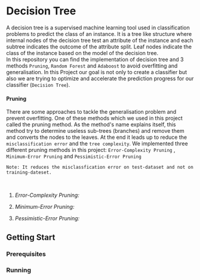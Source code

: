 # Decision Tree

A decision tree is a supervised machine learning tool used in classification problems to predict the class of an instance. It is a tree like structure where internal nodes of the decision tree test an attribute of the instance and each subtree indicates the outcome of the attribute split. Leaf nodes indicate the class of the instance based on the model of the decision tree.<br />
In this repository you can find the implementation of decision tree and 3 methods `Pruning`, `Random Forest` and `Adaboost` to avoid overfitting and generalisation.
In this Project our goal is not only to create a classifier but also we are trying to optimize and accelerate the prediction progress for our classifier (`Decision Tree`). <br/>

#### Pruning

There are some approaches to tackle the generalisation problem and prevent overfitting. One of these methods which we used in this project called the pruning method. As the method's name explains itself, this method try to determine useless sub-trees (branches) and remove them and converts the nodes to the leaves. At the end it leads up to reduce the `misclassification error` and the `tree complexity`. We implemented three different pruning methods in this project: `Error-Complexity Pruning` , `Minimum-Error Pruning` and `Pessimistic-Error Pruning`

```
Note: It reduces the misclassfication error on test-dataset and not on training-dateset.
```
<br/>

1. *Error-Complexity Pruning:*

2. *Minimum-Error Pruning:*

3. *Pessimistic-Error Pruning:*



## Getting Start

### Prerequisites

### Running
